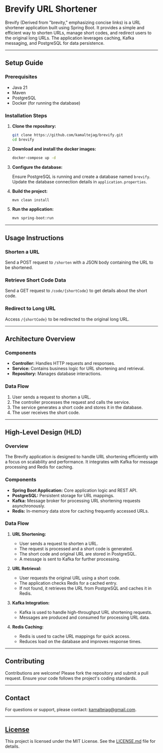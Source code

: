 # Brevify URL Shortener

Brevify (Derived from "brevity," emphasizing concise links) is a URL shortener application built using Spring Boot. It
provides a simple and efficient way to shorten URLs,
manage short codes, and redirect users to the original long URLs. The application leverages caching, Kafka messaging,
and PostgreSQL for data persistence.

---

## Setup Guide

### Prerequisites

- Java 21
- Maven
- PostgreSQL
- Docker (for running the database)

### Installation Steps

1. **Clone the repository:**

   ```bash
   git clone https://github.com/kamaltejag/brevify.git
   cd brevify
   ```

2. **Download and install the docker images:**
   ```bash
   docker-compose up -d   
   ```
3. **Configure the database:**

   Ensure PostgreSQL is running and create a database named `brevify`. Update the database connection details
   in `application.properties`.

3. **Build the project:**

   ```bash
   mvn clean install
   ```

4. **Run the application:**

   ```bash
   mvn spring-boot:run
   ```

---

## Usage Instructions

### Shorten a URL

Send a POST request to `/shorten` with a JSON body containing the URL to be shortened.

### Retrieve Short Code Data

Send a GET request to `/code/{shortCode}` to get details about the short code.

### Redirect to Long URL

Access `/{shortCode}` to be redirected to the original long URL.

---

## Architecture Overview

### Components

- **Controller:** Handles HTTP requests and responses.
- **Service:** Contains business logic for URL shortening and retrieval.
- **Repository:** Manages database interactions.

### Data Flow

1. User sends a request to shorten a URL.
2. The controller processes the request and calls the service.
3. The service generates a short code and stores it in the database.
4. The user receives the short code.

---

## High-Level Design (HLD)

### Overview

The Brevify application is designed to handle URL shortening efficiently with a focus on scalability and performance. It
integrates with Kafka for message processing and Redis for caching.

### Components

- **Spring Boot Application:** Core application logic and REST API.
- **PostgreSQL:** Persistent storage for URL mappings.
- **Kafka:** Message broker for processing URL shortening requests asynchronously.
- **Redis:** In-memory data store for caching frequently accessed URLs.

### Data Flow

1. **URL Shortening:**
    - User sends a request to shorten a URL.
    - The request is processed and a short code is generated.
    - The short code and original URL are stored in PostgreSQL.
    - A message is sent to Kafka for further processing.

2. **URL Retrieval:**
    - User requests the original URL using a short code.
    - The application checks Redis for a cached entry.
    - If not found, it retrieves the URL from PostgreSQL and caches it in Redis.

3. **Kafka Integration:**
    - Kafka is used to handle high-throughput URL shortening requests.
    - Messages are produced and consumed for processing URL data.

4. **Redis Caching:**
    - Redis is used to cache URL mappings for quick access.
    - Reduces load on the database and improves response times.

---

## Contributing

Contributions are welcome! Please fork the repository and submit a pull request. Ensure your code follows the project's
coding standards.

---

## Contact

For questions or support, please contact: [kamaltejag@gmail.com](kamaltejag@gmail.com).


---

## [License](license.md)

This project is licensed under the MIT License. See the [LICENSE.md](../LICENSE.md) file for details.